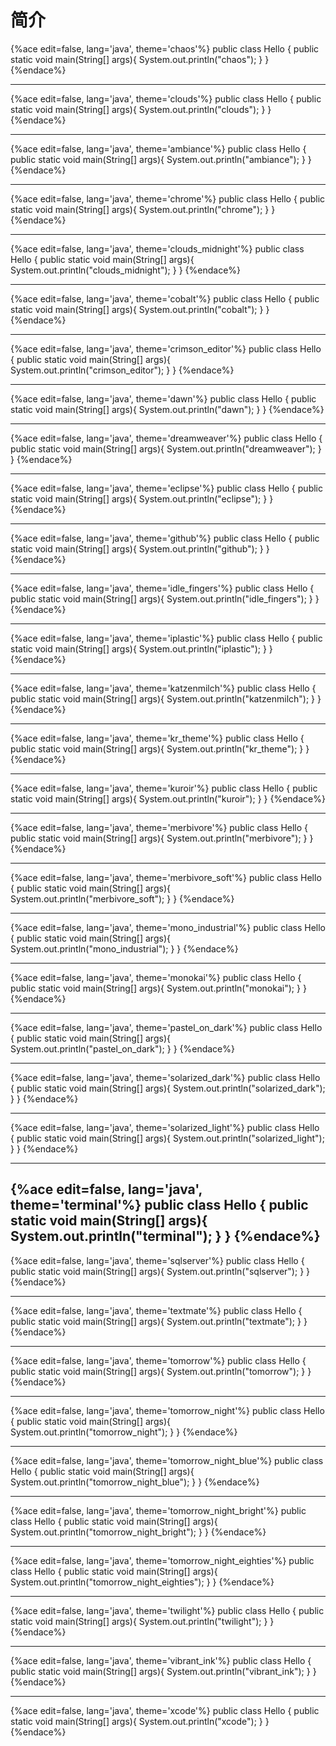 # 简介

{%ace edit=false, lang='java', theme='chaos'%}
public class Hello {
  public static void main(String[] args){
    System.out.println("chaos");
  }
}
{%endace%}

---

{%ace edit=false, lang='java', theme='clouds'%}
public class Hello {
  public static void main(String[] args){
    System.out.println("clouds");
  }
}
{%endace%}

---

{%ace edit=false, lang='java', theme='ambiance'%}
public class Hello {
  public static void main(String[] args){
    System.out.println("ambiance");
  }
}
{%endace%}

---

{%ace edit=false, lang='java', theme='chrome'%}
public class Hello {
  public static void main(String[] args){
    System.out.println("chrome");
  }
}
{%endace%}

---

{%ace edit=false, lang='java', theme='clouds_midnight'%}
public class Hello {
  public static void main(String[] args){
    System.out.println("clouds_midnight");
  }
}
{%endace%}

---

{%ace edit=false, lang='java', theme='cobalt'%}
public class Hello {
  public static void main(String[] args){
    System.out.println("cobalt");
  }
}
{%endace%}

---

{%ace edit=false, lang='java', theme='crimson_editor'%}
public class Hello {
  public static void main(String[] args){
    System.out.println("crimson_editor");
  }
}
{%endace%}

---

{%ace edit=false, lang='java', theme='dawn'%}
public class Hello {
  public static void main(String[] args){
    System.out.println("dawn");
  }
}
{%endace%}

---

{%ace edit=false, lang='java', theme='dreamweaver'%}
public class Hello {
  public static void main(String[] args){
    System.out.println("dreamweaver");
  }
}
{%endace%}

---

{%ace edit=false, lang='java', theme='eclipse'%}
public class Hello {
  public static void main(String[] args){
    System.out.println("eclipse");
  }
}
{%endace%}

---

{%ace edit=false, lang='java', theme='github'%}
public class Hello {
  public static void main(String[] args){
    System.out.println("github");
  }
}
{%endace%}

---

{%ace edit=false, lang='java', theme='idle_fingers'%}
public class Hello {
  public static void main(String[] args){
    System.out.println("idle_fingers");
  }
}
{%endace%}

---

{%ace edit=false, lang='java', theme='iplastic'%}
public class Hello {
  public static void main(String[] args){
    System.out.println("iplastic");
  }
}
{%endace%}

---

{%ace edit=false, lang='java', theme='katzenmilch'%}
public class Hello {
  public static void main(String[] args){
    System.out.println("katzenmilch");
  }
}
{%endace%}

---

{%ace edit=false, lang='java', theme='kr_theme'%}
public class Hello {
  public static void main(String[] args){
    System.out.println("kr_theme");
  }
}
{%endace%}

---

{%ace edit=false, lang='java', theme='kuroir'%}
public class Hello {
  public static void main(String[] args){
    System.out.println("kuroir");
  }
}
{%endace%}

---

{%ace edit=false, lang='java', theme='merbivore'%}
public class Hello {
  public static void main(String[] args){
    System.out.println("merbivore");
  }
}
{%endace%}

---

{%ace edit=false, lang='java', theme='merbivore_soft'%}
public class Hello {
  public static void main(String[] args){
    System.out.println("merbivore_soft");
  }
}
{%endace%}

---

{%ace edit=false, lang='java', theme='mono_industrial'%}
public class Hello {
  public static void main(String[] args){
    System.out.println("mono_industrial");
  }
}
{%endace%}

---

{%ace edit=false, lang='java', theme='monokai'%}
public class Hello {
  public static void main(String[] args){
    System.out.println("monokai");
  }
}
{%endace%}

---

{%ace edit=false, lang='java', theme='pastel_on_dark'%}
public class Hello {
  public static void main(String[] args){
    System.out.println("pastel_on_dark");
  }
}
{%endace%}

---

{%ace edit=false, lang='java', theme='solarized_dark'%}
public class Hello {
  public static void main(String[] args){
    System.out.println("solarized_dark");
  }
}
{%endace%}

---

{%ace edit=false, lang='java', theme='solarized_light'%}
public class Hello {
  public static void main(String[] args){
    System.out.println("solarized_light");
  }
}
{%endace%}

---

{%ace edit=false, lang='java', theme='terminal'%}
public class Hello {
  public static void main(String[] args){
    System.out.println("terminal");
  }
}
{%endace%}
---

{%ace edit=false, lang='java', theme='sqlserver'%}
public class Hello {
  public static void main(String[] args){
    System.out.println("sqlserver");
  }
}
{%endace%}

---

{%ace edit=false, lang='java', theme='textmate'%}
public class Hello {
  public static void main(String[] args){
    System.out.println("textmate");
  }
}
{%endace%}

---

{%ace edit=false, lang='java', theme='tomorrow'%}
public class Hello {
  public static void main(String[] args){
    System.out.println("tomorrow");
  }
}
{%endace%}

---

{%ace edit=false, lang='java', theme='tomorrow_night'%}
public class Hello {
  public static void main(String[] args){
    System.out.println("tomorrow_night");
  }
}
{%endace%}

---

{%ace edit=false, lang='java', theme='tomorrow_night_blue'%}
public class Hello {
  public static void main(String[] args){
    System.out.println("tomorrow_night_blue");
  }
}
{%endace%}

---

{%ace edit=false, lang='java', theme='tomorrow_night_bright'%}
public class Hello {
  public static void main(String[] args){
    System.out.println("tomorrow_night_bright");
  }
}
{%endace%}


---

{%ace edit=false, lang='java', theme='tomorrow_night_eighties'%}
public class Hello {
  public static void main(String[] args){
    System.out.println("tomorrow_night_eighties");
  }
}
{%endace%}

---

{%ace edit=false, lang='java', theme='twilight'%}
public class Hello {
  public static void main(String[] args){
    System.out.println("twilight");
  }
}
{%endace%}

---

{%ace edit=false, lang='java', theme='vibrant_ink'%}
public class Hello {
  public static void main(String[] args){
    System.out.println("vibrant_ink");
  }
}
{%endace%}

---

{%ace edit=false, lang='java', theme='xcode'%}
public class Hello {
  public static void main(String[] args){
    System.out.println("xcode");
  }
}
{%endace%}






















































































































































































